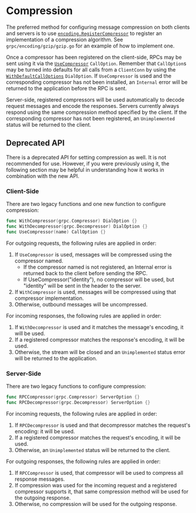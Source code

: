 # Compression

The preferred method for configuring message compression on both clients and
servers is to use
[`encoding.RegisterCompressor`](https://godoc.org/github.com/sgtsquiggs/grpc-go/encoding#RegisterCompressor)
to register an implementation of a compression algorithm.  See
`grpc/encoding/gzip/gzip.go` for an example of how to implement one.

Once a compressor has been registered on the client-side, RPCs may be sent using
it via the
[`UseCompressor`](https://godoc.org/github.com/sgtsquiggs/grpc-go#UseCompressor)
`CallOption`.  Remember that `CallOption`s may be turned into defaults for all
calls from a `ClientConn` by using the
[`WithDefaultCallOptions`](https://godoc.org/github.com/sgtsquiggs/grpc-go#WithDefaultCallOptions)
`DialOption`.  If `UseCompressor` is used and the corresponding compressor has
not been installed, an `Internal` error will be returned to the application
before the RPC is sent.

Server-side, registered compressors will be used automatically to decode request
messages and encode the responses.  Servers currently always respond using the
same compression method specified by the client.  If the corresponding
compressor has not been registered, an `Unimplemented` status will be returned
to the client.

## Deprecated API

There is a deprecated API for setting compression as well.  It is not
recommended for use.  However, if you were previously using it, the following
section may be helpful in understanding how it works in combination with the new
API.

### Client-Side

There are two legacy functions and one new function to configure compression:

```go
func WithCompressor(grpc.Compressor) DialOption {}
func WithDecompressor(grpc.Decompressor) DialOption {}
func UseCompressor(name) CallOption {}
```

For outgoing requests, the following rules are applied in order:
1. If `UseCompressor` is used, messages will be compressed using the compressor
   named.
   * If the compressor named is not registered, an Internal error is returned
     back to the client before sending the RPC.
   * If UseCompressor("identity"), no compressor will be used, but "identity"
     will be sent in the header to the server.
1. If `WithCompressor` is used, messages will be compressed using that
   compressor implementation.
1. Otherwise, outbound messages will be uncompressed.

For incoming responses, the following rules are applied in order:
1. If `WithDecompressor` is used and it matches the message's encoding, it will
   be used.
1. If a registered compressor matches the response's encoding, it will be used.
1. Otherwise, the stream will be closed and an `Unimplemented` status error will
   be returned to the application.

### Server-Side

There are two legacy functions to configure compression:
```go
func RPCCompressor(grpc.Compressor) ServerOption {}
func RPCDecompressor(grpc.Decompressor) ServerOption {}
```

For incoming requests, the following rules are applied in order:
1. If `RPCDecompressor` is used and that decompressor matches the request's
   encoding: it will be used.
1. If a registered compressor matches the request's encoding, it will be used.
1. Otherwise, an `Unimplemented` status will be returned to the client.

For outgoing responses, the following rules are applied in order:
1. If `RPCCompressor` is used, that compressor will be used to compress all
   response messages.
1. If compression was used for the incoming request and a registered compressor
   supports it, that same compression method will be used for the outgoing
   response.
1. Otherwise, no compression will be used for the outgoing response.
